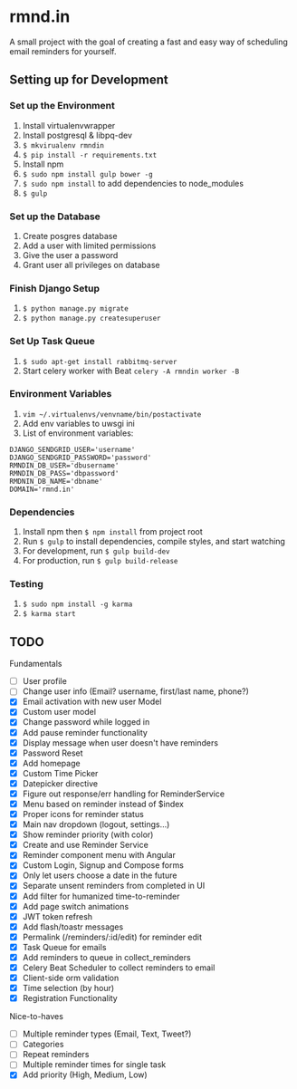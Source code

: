 # rmnd.in
A small project with the goal of creating a fast and easy way of scheduling email reminders for yourself.

## Setting up for Development

### Set up the Environment
1. Install virtualenvwrapper
1. Install postgresql & libpq-dev
1. `$ mkvirualenv rmndin`
1. `$ pip install -r requirements.txt`
1. Install npm
1. `$ sudo npm install gulp bower -g`
1. `$ sudo npm install` to add dependencies to node_modules
1. `$ gulp`

### Set up the Database
1. Create posgres database
1. Add a user with limited permissions
1. Give the user a password
1. Grant user all privileges on database

### Finish Django Setup
1. `$ python manage.py migrate`
1. `$ python manage.py createsuperuser`

### Set Up Task Queue
1. `$ sudo apt-get install rabbitmq-server`
1. Start celery worker with Beat `celery -A rmndin worker -B`

### Environment Variables
1. `vim ~/.virtualenvs/venvname/bin/postactivate`
1. Add env variables to uwsgi ini
1. List of environment variables:

```
DJANGO_SENDGRID_USER='username'
DJANGO_SENDGRID_PASSWORD='password'
RMNDIN_DB_USER='dbusername'
RMNDIN_DB_PASS='dbpassword'
RMDNIN_DB_NAME='dbname'
DOMAIN='rmnd.in'
```

### Dependencies
1. Install npm then `$ npm install` from project root
1. Run `$ gulp` to install dependencies, compile styles, and start watching
1. For development, run `$ gulp build-dev`
1. For production, run `$ gulp build-release`

### Testing
1. `$ sudo npm install -g karma`
1. `$ karma start`

## TODO
Fundamentals
- [ ] User profile
- [ ] Change user info (Email? username, first/last name, phone?)
- [x] Email activation with new user Model
- [x] Custom user model
- [x] Change password while logged in
- [x] Add pause reminder functionality
- [x] Display message when user doesn't have reminders
- [x] Password Reset
- [x] Add homepage
- [x] Custom Time Picker
- [x] Datepicker directive
- [x] Figure out response/err handling for ReminderService
- [x] Menu based on reminder instead of $index
- [x] Proper icons for reminder status
- [x] Main nav dropdown (logout, settings...)
- [x] Show reminder priority (with color)
- [x] Create and use Reminder Service
- [x] Reminder component menu with Angular
- [x] Custom Login, Signup and Compose forms
- [x] Only let users choose a date in the future
- [x] Separate unsent reminders from completed in UI
- [x] Add filter for humanized time-to-reminder
- [x] Add page switch animations
- [x] JWT token refresh
- [x] Add flash/toastr messages
- [x] Permalink (/reminders/:id/edit) for reminder edit
- [x] Task Queue for emails
- [x] Add reminders to queue in collect_reminders
- [x] Celery Beat Scheduler to collect reminders to email
- [x] Client-side orm validation
- [x] Time selection (by hour)
- [x] Registration Functionality

Nice-to-haves
- [ ] Multiple reminder types (Email, Text, Tweet?)
- [ ] Categories
- [ ] Repeat reminders
- [ ] Multiple reminder times for single task
- [x] Add priority (High, Medium, Low)
